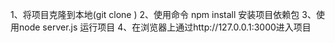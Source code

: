 1、将项目克隆到本地(git clone )
2、使用命令 npm install 安装项目依赖包
3、使用node server.js 运行项目
4、在浏览器上通过http://127.0.0.1:3000进入项目
